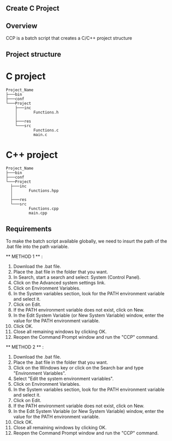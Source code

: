 ## Create C Project

## Overview
CCP is a batch script that creates a C/C++ project structure

## Project structure

# C project
```
Project_Name
├───bin
├───conf
└───Project
    ├───inc
    │       Functions.h
    │       
    ├───res
    └───src
            Functions.c
            main.c
```

# C++ project
  ```
Project_Name
├───bin
├───conf
└───Project
    ├───inc
    │       Functions.hpp
    │       
    ├───res
    └───src
            Functions.cpp
            main.cpp
```

## Requirements
To make the batch script available globally, we need to insurt the path of the .bat file into the path variable.

** METHOD 1 ** :
1) Download the .bat file.
2) Place the .bat file in the folder that you want.
3) In Search, start a search and select: System (Control Panel).
4) Click on the Advanced system settings link.
5) Click on Environment Variables.
6) In the System variables section, look for the PATH environment variable and select it.
7) Click on Edit.
8) If the PATH environment variable does not exist, click on New.
9) In the Edit System Variable (or New System Variable) window, enter the value for the PATH environment variable.
10) Click OK.
11) Close all remaining windows by clicking OK.
12) Reopen the Command Prompt window and run the "CCP" command.

** METHOD 2 ** :
1) Download the .bat file.
2) Place the .bat file in the folder that you want.
3) Click on the Windows key or click on the Search bar and type "Environment Variables".
4) Select "Edit the system environment variables".
5) Click on Environment Variables.
6) In the System variables section, look for the PATH environment variable and select it.
7) Click on Edit.
8) If the PATH environment variable does not exist, click on New.
9) In the Edit System Variable (or New System Variable) window, enter the value for the PATH environment variable.
10) Click OK.
11) Close all remaining windows by clicking OK.
12) Reopen the Command Prompt window and run the "CCP" command.
